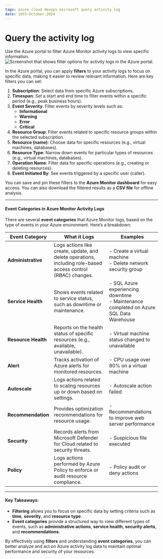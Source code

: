 ```yaml
---
tags: azure cloud devops microsoft query activity log
date: 19th-October-2024
---
```


# Query the activity log

Use the Azure portal to filter Azure Monitor activity logs to view specific information.
![Screenshot that shows filter options for activity logs in the Azure portal.](https://learn.microsoft.com/en-us/training/wwl-azure/configure-azure-monitor/media/query-activity-log-a92271d9.png)

In the Azure portal, you can apply **filters** to your activity logs to focus on specific data, making it easier to review relevant information. Here are key filters you can set:

1. **Subscription**: Select data from specific Azure subscriptions.
2. **Timespan**: Set a start and end time to filter events within a specific period (e.g., peak business hours).
3. **Event Severity**: Filter events by severity levels such as:
    - **Informational**
    - **Warning**
    - **Error**
    - **Critical**
4. **Resource Group**: Filter events related to specific resource groups within the selected subscription.
5. **Resource (name)**: Choose data for specific resources (e.g., virtual machines, databases).
6. **Resource Type**: Narrow down events for particular types of resources (e.g., virtual machines, databases).
7. **Operation Name**: Filter data for specific operations (e.g., creating or deleting resources).
8. **Event Initiated By**: See events triggered by a specific user (caller).

You can save and pin these filters to the **Azure Monitor dashboard** for easy access. You can also download the filtered results as a **CSV file** for offline analysis.

---

#### **Event Categories in Azure Monitor Activity Logs**

There are several **event categories** that Azure Monitor logs, based on the type of events in your Azure environment. Here’s a breakdown:

|**Event Category**|**What it Logs**|**Examples**|
|---|---|---|
|**Administrative**|Logs actions like create, update, and delete operations, including role-based access control (RBAC) changes.|- Create a virtual machine  <br>- Delete network security group|
|**Service Health**|Shows events related to service status, such as downtime or maintenance.|- SQL Azure experiencing downtime  <br>- Maintenance completed on Azure SQL Data Warehouse|
|**Resource Health**|Reports on the health status of specific resources (e.g., available, unavailable).|- Virtual machine status changed to unavailable|
|**Alert**|Tracks activation of Azure alerts for monitored resources.|- CPU usage over 80% on a virtual machine|
|**Autoscale**|Logs actions related to scaling resources up or down based on settings.|- Autoscale action failed|
|**Recommendation**|Provides optimization recommendations for resource usage.|- Recommendations to improve web server performance|
|**Security**|Records alerts from Microsoft Defender for Cloud related to security threats.|- Suspicious file executed|
|**Policy**|Logs actions performed by Azure Policy to enforce or audit resource compliance.|- Policy audit or deny actions|

---

#### **Key Takeaways**:

- **Filtering** allows you to focus on specific data by setting criteria such as **time**, **severity**, and **resource type**.
- **Event categories** provide a structured way to view different types of events, such as **administrative actions**, **service health**, **security alerts**, and **recommendations**.

By effectively using **filters** and understanding **event categories**, you can better analyze and act on Azure activity log data to maintain optimal performance and security of your resources.